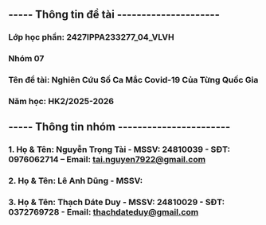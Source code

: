 ## ----- Thông tin đề tài ---------------------
### Lớp học phần: 2427IPPA233277_04_VLVH
### Nhóm 07
### Tên đề tài: Nghiên Cứu Số Ca Mắc Covid-19 Của Từng Quốc Gia
### Năm học: HK2/2025-2026


## ----- Thông tin nhóm -----------------------
### 1. Họ & Tên: Nguyễn Trọng Tài - MSSV: 24810039 - SĐT: 0976062714 – Email: tai.nguyen7922@gmail.com
### 2. Họ & Tên: Lê Anh Dũng - MSSV: 
### 3. Họ & Tên: Thạch Dáte Duy - MSSV: 24810029 - SĐT: 0372769728 - Email: thachdateduy@gmail.com
